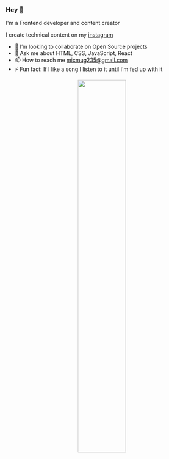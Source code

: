 ### Hey 👋

I'm a Frontend developer and content creator 

I create technical content on my [instagram](https://www.instagram.com/mugishdev)
<!-- - 🔭 I’m currently working on ...🤔 I’m looking for help with Finding an open-sou
- 🌱 I’m currently learning ... -->

- 👯 I’m looking to collaborate on Open Source projects
- 💬 Ask me about HTML, CSS, JavaScript, React
- 📫 How to reach me micmug235@gmail.com
- ⚡ Fun fact: If I like a song I listen to it until I'm fed up with it

<p align="center"><img width="50%" src="https://github-readme-stats.vercel.app/api?username=mugisha23&show_icons=true" /></p>
